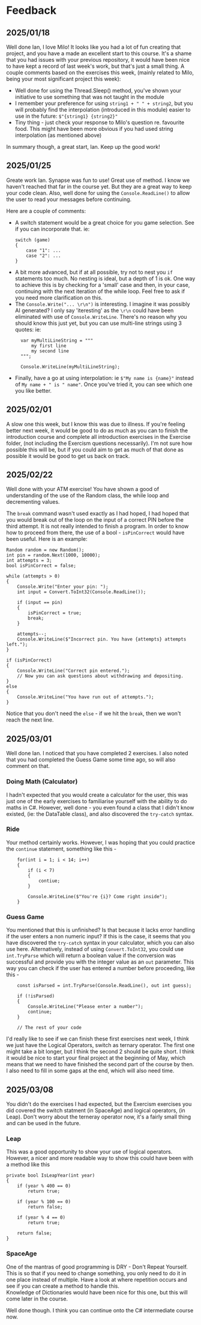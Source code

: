 # Feedback

## 2025/01/18
Well done Ian, I love Milo! It looks like you had a lot of fun creating that project, and you have a made an excellent start to this course. It's a shame that you had issues with your previous repository, it would have been nice to have kept a record of last week's work, but that's just a small thing. A couple comments based on the exercises this week, (mainly related to Milo, being your most significant project this week):

- Well done for using the Thread.Sleep() method, you've shown your initiative to use something that was not taught in the module
- I remember your preference for using `string1 + " " + string2`, but you will probably find the interpolation (introduced in this module) easier to use in the future: `$"{string1} {string2}"`
- Tiny thing - just check your response to Milo's question re. favourite food. This might have been more obvious if you had used string interpolation (as mentioned above)

In summary though, a great start, Ian. Keep up the good work!

## 2025/01/25
Greate work Ian. Synapse was fun to use! 
Great use of method. I know we haven't reached that far in the course yet. But they are a great way to keep your code clean.
Also, well done for using the `Console.ReadLine()` to allow the user to read your messages before continuing.

Here are a couple of comments:

- A switch statement would be a great choice for you game selection. See if you can incorporate that. ie: 
	```
	switch (game) 
	{ 
		case "1": ... 
		case "2": ... 
	}
	```
- A bit more advanced, but if at all possible, try not to nest you `if` statements too much. No nesting is ideal, but a depth of 1 is ok. One way to achieve this is by checking for a 'small' case and then, in your case, continuing with the next iteration of the while loop. Feel free to ask if you need more clarification on this.
- The `Console.Write("... \r\n")` is interesting. I imagine it was possibly AI generated? I only say 'iteresting' as the `\r\n` could have been eliminated with use of `Console.WriteLine`. There's no reason why you should know this just yet, but you can use multi-line strings using 3 quotes: ie:
  ```
	var myMultiLineString = """
		my first line
		my second line
	""";
	
	Console.WriteLine(myMultiLineString);
  ```
- Finally, have a go at using interpolation: ie `$"My name is {name}"` instead of `My name + " is " name"`. Once you've tried it, you can see which one you like better.

## 2025/02/01
A slow one this week, but I know this was due to illness. If you're feeling better next week, it would be good to do as much as you can to finish the introduction course and complete all introduction exercises in the Exercise folder, (not including the Exercism questions necessarily). I'm not sure how possible this will be, but if you could aim to get as much of that done as possible it would be good to get us back on track.

## 2025/02/22
Well done with your ATM exercise! You have shown a good of understanding of the use of the Random class, the while loop and decrementing values.

The `break` command wasn't used exactly as I had hoped, I had hoped that you would break out of the loop on the input of a correct PIN before the third attempt. It is not really intended to finish a program. In order to know how to proceed from there, the use of a bool - `isPinCorrect` would have been useful. Here is an example:

```
Random random = new Random();
int pin = random.Next(1000, 10000);
int attempts = 3;
bool isPinCorrect = false;

while (attempts > 0)
{
	Console.Write("Enter your pin: ");
	int input = Convert.ToInt32(Console.ReadLine());

	if (input == pin)
	{
		isPinCorrect = true;
		break;
	}

	attempts--;
	Console.WriteLine($"Incorrect pin. You have {attempts} attempts left.");
}

if (isPinCorrect)
{
	Console.WriteLine("Correct pin entered.");
	// Now you can ask questions about withdrawing and depositing.
}
else
{
	Console.WriteLine("You have run out of attempts.");
}
```

Notice that you don't need the `else` - if we hit the `break`, then we won't reach the next line.

## 2025/03/01
Well done Ian. I noticed that you have completed 2 exercises. I also noted that you had completed the Guess Game some time ago, so will also comment on that.

### Doing Math (Calculator)
I hadn't expected that you would create a calculator for the user, this was just one of the early exercises to familiarise yourself with the ability to do maths in C#. However, well done - you even found a class that I didn't know existed, (ie: the DataTable class), and also discovered the `try-catch` syntax.

### Ride
Your method certainly works. However, I was hoping that you could practice the `continue` statement, something like this -

```
	for(int i = 1; i < 14; i++)
	{
		if (i < 7) 
		{
			contiue;
		}

		Console.WriteLine($"You're {i}? Come right inside");
	}
```

### Guess Game
You mentioned that this is unfinished? Is that because it lacks error handling if the user enters a non numeric input? If this is the case, it seems that you have discovered the `try-catch` syntax in your calculator, which you can also use here.
Alternatively, instead of using `Convert.ToInt32`, you could use `int.TryParse` which will return a boolean value if the conversion was successful and provide you with the integer value as an `out` parameter. This way you can check if the user has entered a number before proceeding, like this -

```
	const isParsed = int.TryParse(Console.ReadLine(), out int guess);

	if (!isParsed)
	{
		Console.WriteLine("Please enter a number");
		continue;
	}

	// The rest of your code
```

I'd really like to see if we can finish these first exercises next week, I think we just have the Logical Operators, switch as ternary operator. The first one might take a bit longer, but I think the second 2 should be quite short.
I think it would be nice to start your final project at the beginning of May, which means that we need to have finished the second part of the course by then. I also need to fill in some gaps at the end, which will also need time.

## 2025/03/08
You didn't do the exercises I had expected, but the Exercism exercises you did covered the switch statment (in SpaceAge)  and logical operators, (in Leap). Don't worry about the terneray operator now, it's a fairly small thing and can be used in the future.

### Leap
This was a good opportunity to show your use of logical operators. However, a nicer and more readable way to show this could have been with a method like this
```	
private bool IsLeapYear(int year)
{
	if (year % 400 == 0)
		return true;

	if (year % 100 == 0)
		return false;

	if (year % 4 == 0)
		return true;

	return false;
}
```

### SpaceAge
One of the mantras of good programming is DRY - Don't Repeat Yourself. This is so that if you need to change something, you only need to do it in one place instead of multiple.
Have a look at where repetition occurs and see if you can create a method to handle this.  
Knowledge of Dictionaries would have been nice for this one, but this will come later in the course.

Well done though. I think you can continue onto the C# intermediate course now.